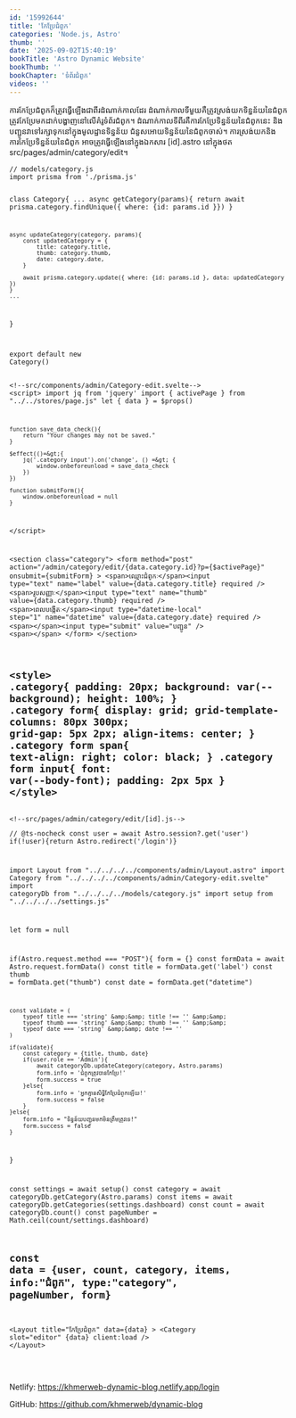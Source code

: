 ```yaml
---
id: '15992644'
title: 'កែប្រែ​ជំពូក'
categories: 'Node.js, Astro'
thumb: ''
date: '2025-09-02T15:40:19'
bookTitle: 'Astro Dynamic Website'
bookThumb: ''
bookChapter: 'ទំព័រ​ជំពូក'
videos: ''
---
```

<p>ការកែប្រែ​ជំពូក​​ក៏​ត្រូវ​ធ្វើ​ឡើង​ជា​ពីរ​ដំណាក់កាល​ដែរ ដំណាក់កាល​ទី​មួយ​គឺ​ត្រូវ​ស្រង់​យក​ទិន្នន័យ​នៃ​ជំពូក​​ត្រូវ​កែប្រែ​​មក​ដាក់​បង្ហាញ​នៅ​លើ​គំរូ​ទំព័រ​ជំពូក​។ ដំណាក់កាល​ទី​ពីរ​គឺ​ការកែប្រែ​ទិន្នន័យ​នៃ​ជំពូក​​នេះ និង​បញ្ជូន​វា​ទៅ​រក្សា​ទុក​នៅ​ក្នុង​មូលដ្ឋាន​ទិន្នន័យ ជំនួស​អោយ​ទិន្នន័យ​នៃ​ជំពូក​​ចាស់​។ ការស្រង់​យក​និង​ការកែប្រែ​ទិន្នន័យ​នៃ​ជំពូក អាច​ត្រូវ​ធ្វើ​ឡើង​នៅ​ក្នុង​​ឯកសារ [id].astro នៅ​ក្នុង​ថត src/pages/admin/category/edit។</p><pre><code class="js javascript js-code">// models/category.js
import prisma from './prisma.js'

class Category{
	...
	async getCategory(params){
        return await prisma.category.findUnique({ where: {id: params.id }})
    }
    
    async updateCategory(category, params){
        const updatedCategory = {
            title: category.title,
            thumb: category.thumb,
            date: category.date,
        }
        
        await prisma.category.update({ where: {id: params.id }, data: updatedCategory })
    }
	...
}

export default new Category()</code></pre><pre><code class="js javascript js-code">&lt;!--src/components/admin/Category-edit.svelte--&gt;
&lt;script&gt;
    import jq from 'jquery'
    import { activePage } from "../../stores/page.js"
    let { data } = $props()

    function save_data_check(){   
        return "Your changes may not be saved."
    }

    $effect(()=&gt;{
        jq('.category input').on('change', () =&gt; {
            window.onbeforeunload = save_data_check
        })
    })

    function submitForm(){
        window.onbeforeunload = null
    }
&lt;/script&gt;

&lt;section class="category"&gt;
    &lt;form method="post" action="/admin/category/edit/{data.category.id}?p={$activePage}" onsubmit={submitForm} &gt;
        &lt;span&gt;ឈ្មោះ​ជំពូកៈ&lt;/span&gt;&lt;input type="text" name="label" value={data.category.title} required /&gt;
        &lt;span&gt;រូប​សញ្ញាៈ&lt;/span&gt;&lt;input type="text" name="thumb" value={data.category.thumb} required /&gt;
        &lt;span&gt;ពេល​បង្កើតៈ&lt;/span&gt;&lt;input type="datetime-local" step="1" name="datetime" value={data.category.date} required /&gt;
        &lt;span&gt;&lt;/span&gt;&lt;input type="submit" value="បញ្ជូន" /&gt;
        &lt;span&gt;&lt;/span&gt;
    &lt;/form&gt;
&lt;/section&gt;

&lt;style&gt;
    .category{
        padding: 20px;
        background: var(--background);
        height: 100%;
    }
    .category form{
        display: grid;
        grid-template-columns: 80px 300px;
        grid-gap: 5px 2px;
        align-items: center;
    }
    .category form span{
        text-align: right;
        color: black;
    }
    .category form input{
        font: var(--body-font);
        padding: 2px 5px
    }
&lt;/style&gt;</code></pre><pre><code class="js javascript js-code">&lt;!--src/pages/admin/category/edit/[id].js--&gt;
---
// @ts-nocheck
const user = await Astro.session?.get('user')
if(!user){return Astro.redirect('/login')}

import Layout from "../../../../components/admin/Layout.astro"
import Category from "../../../../components/admin/Category-edit.svelte"
import categoryDb from "../../../../models/category.js"
import setup from "../../../../settings.js"

let form = null

if(Astro.request.method === "POST"){
    form = {}
    const formData = await Astro.request.formData()
    const title = formData.get('label')
    const thumb = formData.get("thumb")
    const date = formData.get("datetime")

    const validate = (
        typeof title === 'string' &amp;&amp; title !== '' &amp;&amp;
        typeof thumb === 'string' &amp;&amp; thumb !== '' &amp;&amp;
        typeof date === 'string' &amp;&amp; date !== ''
    )

    if(validate){
        const category = {title, thumb, date}
        if(user.role == 'Admin'){
            await categoryDb.updateCategory(category, Astro.params)
            form.info = 'ជំពូក​​​ត្រូវ​បាន​កែប្រែ!'
            form.success = true
        }else{
            form.info = 'អ្នក​គ្មាន​សិទ្ធិ​កែប្រែ​ជំពូក​ឡើយ!'
            form.success = false
        }
    }else{
        form.info = "ទិន្នន័យ​បញ្ជូន​មក​មិន​ត្រឹមត្រូវ​ទេ!"
        form.success = false
    }
}

const settings = await setup()
const category = await categoryDb.getCategory(Astro.params)
const items = await categoryDb.getCategories(settings.dashboard)
const count = await categoryDb.count()
const pageNumber = Math.ceil(count/settings.dashboard)

const data = {user, count, category, items, info:"ជំពូក", type:"category", pageNumber, form}
---

&lt;Layout title="កែប្រែជំពូក" data={data} &gt;
    &lt;Category slot="editor" {data} client:load /&gt;
&lt;/Layout&gt;</code></pre><p>&nbsp;</p><p>Netlify: <a href="https://khmerweb-dynamic-blog.netlify.app/login">https://khmerweb-dynamic-blog.netlify.app/login</a></p><p>GitHub: <a href="https://github.com/khmerweb/dynamic-blog">https://github.com/khmerweb/dynamic-blog</a></p>